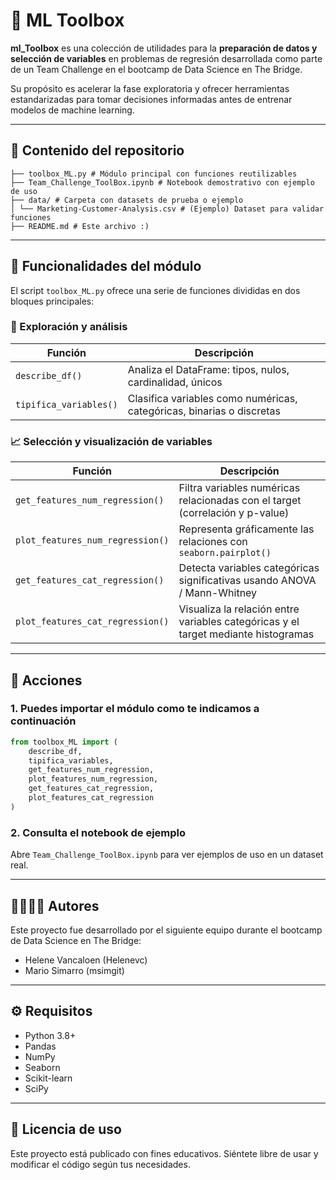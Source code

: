 # 🧠 ML Toolbox

**ml_Toolbox** es una colección de utilidades para la **preparación de datos y selección de variables** en problemas de regresión desarrollada como parte de un Team Challenge en el bootcamp de Data Science en The Bridge.

Su propósito es acelerar la fase exploratoria y ofrecer herramientas estandarizadas para tomar decisiones informadas antes de entrenar modelos de machine learning.

---

## 📂 Contenido del repositorio

```
├── toolbox_ML.py # Módulo principal con funciones reutilizables
├── Team_Challenge_ToolBox.ipynb # Notebook demostrativo con ejemplo de uso
├── data/ # Carpeta con datasets de prueba o ejemplo
│ └── Marketing-Customer-Analysis.csv # (Ejemplo) Dataset para validar funciones
├── README.md # Este archivo :)
```

---

## 🧰 Funcionalidades del módulo

El script `toolbox_ML.py` ofrece una serie de funciones divididas en dos bloques principales:

### 🔎 Exploración y análisis

| Función              | Descripción |
|----------------------|-------------|
| `describe_df()`      | Analiza el DataFrame: tipos, nulos, cardinalidad, únicos |
| `tipifica_variables()` | Clasifica variables como numéricas, categóricas, binarias o discretas |

### 📈 Selección y visualización de variables

| Función                      | Descripción |
|------------------------------|-------------|
| `get_features_num_regression()`   | Filtra variables numéricas relacionadas con el target (correlación y p-value) |
| `plot_features_num_regression()`  | Representa gráficamente las relaciones con `seaborn.pairplot()` |
| `get_features_cat_regression()`   | Detecta variables categóricas significativas usando ANOVA / Mann-Whitney |
| `plot_features_cat_regression()`  | Visualiza la relación entre variables categóricas y el target mediante histogramas |

---

## 🚀 Acciones

### 1. Puedes importar el módulo como te indicamos a continuación

```python
from toolbox_ML import (
    describe_df,
    tipifica_variables,
    get_features_num_regression,
    plot_features_num_regression,
    get_features_cat_regression,
    plot_features_cat_regression
)
```

### 2. Consulta el notebook de ejemplo

Abre `Team_Challenge_ToolBox.ipynb` para ver ejemplos de uso en un dataset real.

---

## 👨‍👩‍👧‍👦 Autores

Este proyecto fue desarrollado por el siguiente equipo durante el bootcamp de Data Science en The Bridge:

- Helene Vancaloen (Helenevc)
- Mario Simarro (msimgit)

---

## ⚙️ Requisitos

- Python 3.8+
- Pandas
- NumPy
- Seaborn
- Scikit-learn
- SciPy


---

## 📌 Licencia de uso

Este proyecto está publicado con fines educativos. Siéntete libre de usar y modificar el código según tus necesidades.
